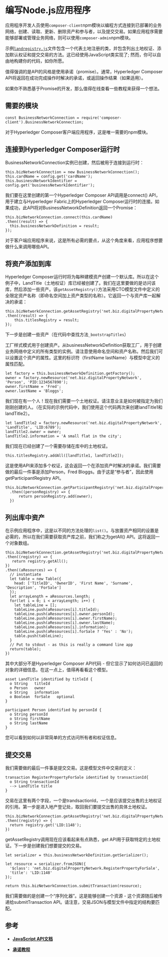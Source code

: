 # 编写Node.js应用程序

应用程序开发人员使用`composer-client`npm模块以编程方式连接到已部署的业务网络，创建、读取、更新、删除资产和参与者，以及提交交易。如果应用程序需要能够部署或管理业务网络，则可以使用`composer-admin`npm模块。

示例[`landregistry.js`](https://github.com/hyperledger/composer-sample-applications/blob/master/packages/digitalproperty-app/lib/landRegistry.js)文件包含一个代表土地注册的类，并包含列出土地权证、添加默认权证和提交交易的方法。这已经使用JavaScript类实现了; 然而，你可以自由地构建你的代码，如你所愿。

值得强调的是API的风格是使用承诺（promise）。通常，Hyperledger Composer API将返回在成功完成操作时解决的承诺，或返回操作结果（如果适用）。

如果你不熟悉基于Promise的开发，那么值得在线查看一些教程来获得一个想法。

## 需要的模块

```
const BusinessNetworkConnection = require('composer-client').BusinessNetworkConnection;
```

对于Hyperledger Composer客户端应用程序，这是唯一需要的npm模块。

## 连接到Hyperledger Composer运行时

BusinessNetworkConnection实例已创建，然后被用于连接到运行时：

```
this.bizNetworkConnection = new BusinessNetworkConnection();
this.cardName = config.get('cardName');
this.businessNetworkIdentifier = config.get('businessNetworkIdentifier');
```

我们要在这里创建的第一个Hyperledger Composer API调用是connect() API，用于建立与Hyperledger Fabric上的Hyperledger Composer运行时的连接。如果成功，此API将对BusinessNetworkDefinition返回一个Promise：

```
this.bizNetworkConnection.connect(this.cardName)
.then((result) => {
  this.businessNetworkDefinition = result;
});
```

对于客户端应用程序来说，这是所有必需的要点，从这个角度来看，应用程序想要做什么来调用哪些API。

## 将资产添加到库

Hyperledger Composer运行时将为每种建模资产创建一个默认库。所以在这个例子中，LandTitle（土地权证）库已经被创建了。我们在这里要做的是访问该库，然后添加一些资产。该`getAssetRegistry()`方法采用CTO模型文件中定义的全限定资产名称（即命名空间加上资产类型的名称）。它返回一个与资产库一起解决的承诺：

```
this.bizNetworkConnection.getAssetRegistry('net.biz.digitalPropertyNetwork.LandTitle')
.then((result) => {
    this.titlesRegistry = result;
});
```

下一步是创建一些资产（在代码中查找方法`_bootstrapTitles`）

工厂样式模式用于创建资产。从businessNetworkDefinition获取工厂，用于创建业务网络中定义的所有类型的实例。请注意使用命名空间和资产名称。然后我们可以设置这个资产的属性。这里的标识符（firstName lastName）与模型中定义的属性匹配。

```
let factory = this.businessNetworkDefinition.getFactory();
owner = factory.newResource('net.biz.digitalPropertyNetwork', 'Person', 'PID:1234567890');
owner.firstName = 'Fred';
owner.lastName = 'Bloggs';
```

我们现在有一个人！现在我们需要一个土地权证。请注意业主是如何被指定为我们刚刚创建的人。（在实际的示例代码中，我们使用这个代码两次来创建landTitle1和landTitle2）。

```
let landTitle2 = factory.newResource('net.biz.digitalPropertyNetwork', 'LandTitle', 'LID:6789');
landTitle2.owner = owner;
landTitle2.information = 'A small flat in the city';
```

我们现在已经创建了一个需要存储在库中的土地权证。

```
this.titlesRegistry.addAll([landTitle1, landTitle2]);
```

这是使用API来添加多个权证，这会返回一个在添加资产时解决的承诺。我们需要做的最后一件事是添加Person，Fred Bloggs。由于这是“参与者”，因此使用getParticipantRegistry API。

```
this.bizNetworkConnection.getParticipantRegistry('net.biz.digitalPropertyNetwork.Person')
  .then((personRegistry) => {
      return personRegistry.add(owner);
  })
```

## 列出库中资产

在示例应用程序中，这是以不同的方法处理的`list()`。与放置资产相同的设置是必需的，所以在我们需要获取资产库之前，我们称之为getAll() API。这将返回一个对象数组。

```
this.bizNetworkConnection.getAssetRegistry('net.biz.digitalPropertyNetwork.LandTitle')
.then((registry) => {
   return registry.getAll();
})
.then((aResources) => {
  // instantiate
  let table = new Table({
    head: ['TitleID', 'OwnerID', 'First Name', 'Surname', 'Description', 'ForSale']
  });
  let arrayLength = aResources.length;
  for(let i = 0; i < arrayLength; i++) {
    let tableLine = [];
    tableLine.push(aResources[i].titleId);
    tableLine.push(aResources[i].owner.personId);
    tableLine.push(aResources[i].owner.firstName);
    tableLine.push(aResources[i].owner.lastName);
    tableLine.push(aResources[i].information);
    tableLine.push(aResources[i].forSale ? 'Yes' : 'No');
    table.push(tableLine);
  }
  // Put to stdout - as this is really a command line app
  return(table);
})
```

其中大部分不是Hyperledger Composer API代码 - 但它显示了如何访问已返回的对象的详细信息。在这一点上，值得再看看这个模型。

```
asset LandTitle identified by titleId {
  o String   titleId
  o Person   owner
  o String   information
  o Boolean  forSale   optional
}

participant Person identified by personId {
  o String personId
  o String firstName
  o String lastName
}
```

您可以看到如何以非常简单的方式访问所有者和权证信息。

## 提交交易

我们需要做的最后一件事是提交交易。这是模型文件中交易的定义：

```
transaction RegisterPropertyForSale identified by transactionId{
  o String transactionId
  --> LandTitle title
}
```

交易在这里有两个字段，一个是trandsactionId，一个是应该提交出售的土地权证的引用。第一步是进入地产登记处，取回我们要提交出售的具体土地权证。

```
this.bizNetworkConnection.getAssetRegistry('net.biz.digitalPropertyNetwork.LandTitle')
.then((registry) => {
  return registry.get('LID:1148');
})
```

getAssetRegistry调用现在应该看起来有点熟悉，get API用于获取特定的土地权证。下一步是创建我们想要提交的交易。

```
let serializer = this.businessNetworkDefinition.getSerializer();

let resource = serializer.fromJSON({
  '$class': 'net.biz.digitalPropertyNetwork.RegisterPropertyForSale',
  'title': 'LID:1148'
});

return this.bizNetworkConnection.submitTransaction(resource);
```

我们需要做的是创建一个“序列化器”。这是能够创建一个资源 - 这个资源随后被传递给submitTransaction API。请注意，交易JSON与模型文件中指定的结构要匹配。

## 参考

- [**JavaScript API文档**](api/api-doc-index.md)

- [**承诺教程**](https://scotch.io/tutorials/understanding-javascript-promises-pt-i-background-basics)
